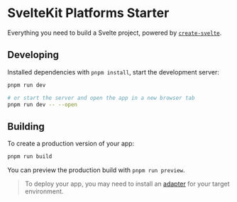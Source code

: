 # SvelteKit Platforms Starter

Everything you need to build a Svelte project, powered by [`create-svelte`](https://github.com/sveltejs/kit/tree/main/packages/create-svelte).

## Developing

Installed dependencies with `pnpm install`, start the development server:

```bash
pnpm run dev

# or start the server and open the app in a new browser tab
pnpm run dev -- --open
```

## Building

To create a production version of your app:

```bash
pnpm run build
```

You can preview the production build with `pnpm run preview`.

> To deploy your app, you may need to install an [adapter](https://kit.svelte.dev/docs/adapters) for your target environment.

